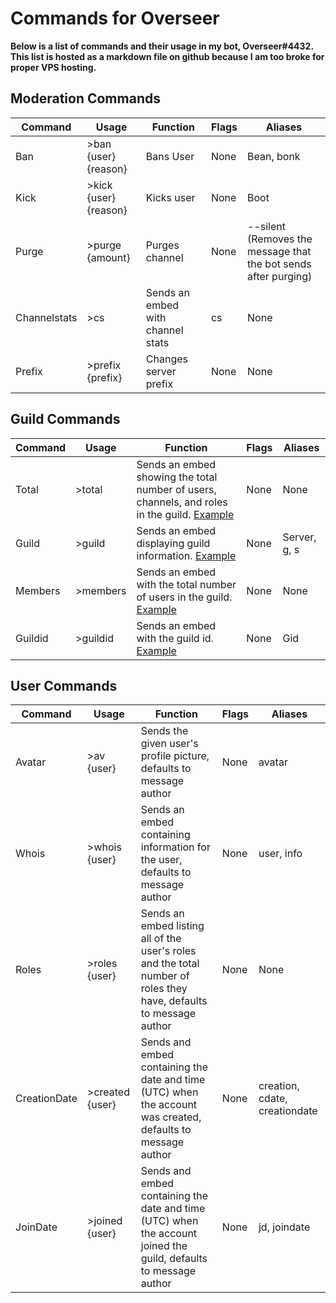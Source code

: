# Commands for Overseer

**Below is a list of commands and their usage in my bot, Overseer#4432. This list is hosted as a markdown file on github because I am too broke for proper VPS hosting.**

## Moderation Commands
| Command      | Usage                 | Function                          | Flags | Aliases                                                         |
|--------------|-----------------------|-----------------------------------|-------|-----------------------------------------------------------------|
| Ban          | >ban {user} {reason}  | Bans User                         | None  | Bean, bonk                                                      |
| Kick         | >kick {user} {reason} | Kicks user                        | None  | Boot                                                            |
| Purge        | >purge {amount}       | Purges channel                    | None  | --silent (Removes the message that the bot sends after purging) |
| Channelstats | >cs                   | Sends an embed with channel stats | cs    | None                                                            |
| Prefix       | >prefix {prefix}      | Changes server prefix             | None  | None                                                            |

## Guild Commands
| Command      | Usage           | Function                                                                                                                       | Flags | Aliases                       |
|--------------|-----------------|--------------------------------------------------------------------------------------------------------------------------------|-------|-------------------------------|
| Total        | >total          | Sends an embed showing the total number of users, channels, and roles in the guild. [Example](https://i.imgur.com/GabdfdE.png) | None  | None                          |
| Guild        | >guild          | Sends an embed displaying guild information. [Example](https://i.imgur.com/B6ENXTt.png)                                        | None  | Server, g, s                  |
| Members      | >members        | Sends an embed with the total number of users in the guild. [Example](https://i.imgur.com/VVJxac7.png)                         | None  | None                          |
| Guildid      | >guildid        | Sends an embed with the guild id. [Example](https://i.imgur.com/KF8OJZ5.png)                                                   | None  | Gid                           |

## User Commands
| Command      | Usage           | Function                                                                                                                       | Flags | Aliases                       |
|--------------|-----------------|--------------------------------------------------------------------------------------------------------------------------------|-------|-------------------------------|
| Avatar       | >av {user}      | Sends the given user's profile picture, defaults to message author                                                             | None  | avatar                        |
| Whois        | >whois {user}   | Sends an embed containing information for the user, defaults to message author                                                 | None  | user, info                    |
| Roles        | >roles {user}   | Sends an embed listing all of the user's roles and the total number of roles they have, defaults to message author             | None  | None                          |
| CreationDate | >created {user} | Sends and embed containing the date and time (UTC) when the account was created, defaults to message author                    | None  | creation, cdate, creationdate |
| JoinDate     | >joined {user}  | Sends and embed containing the date and time (UTC) when the account joined the guild, defaults to message author               | None  | jd, joindate                  |